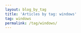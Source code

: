 ```yaml
---
layout: blog_by_tag
title: 'Articles by tag: windows'
tag: windows
permalink: /tag/windows/
---
```


